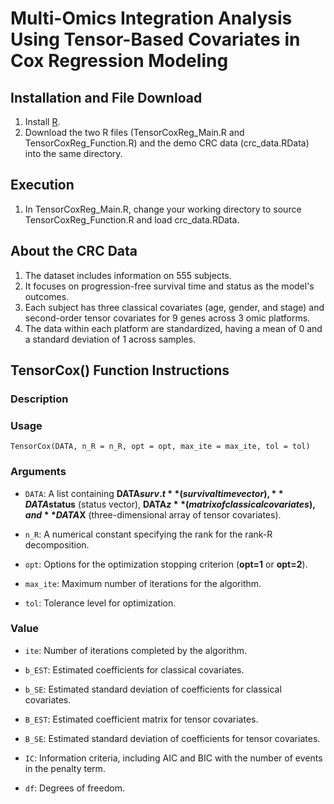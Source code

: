 # Multi-Omics Integration Analysis Using Tensor-Based Covariates in Cox Regression Modeling

## Installation and File Download

1. Install [R](https://www.r-project.org/).
2. Download the two R files (TensorCoxReg_Main.R and TensorCoxReg_Function.R) and the demo CRC data (crc_data.RData) into the same directory.

## Execution

1. In TensorCoxReg_Main.R, change your working directory to source TensorCoxReg_Function.R and load crc_data.RData.

## About the CRC Data

1. The dataset includes information on 555 subjects.
2. It focuses on progression-free survival time and status as the model's outcomes.
3. Each subject has three classical covariates (age, gender, and stage) and second-order tensor covariates for 9 genes across 3 omic platforms.
4. The data within each platform are standardized, having a mean of 0 and a standard deviation of 1 across samples.

## TensorCox() Function Instructions

### Description

### Usage
    TensorCox(DATA, n_R = n_R, opt = opt, max_ite = max_ite, tol = tol)
### Arguments
* `DATA`: A list containing **DATA$surv.t** (survival time vector), **DATA$status** (status vector), **DATA$z** (matrix of classical covariates), and **DATA$X** (three-dimensional array of tensor covariates).

* `n_R`: A numerical constant specifying the rank for the rank-R decomposition.

* `opt`: Options for the optimization stopping criterion (**opt=1** or **opt=2**).

* `max_ite`: Maximum number of iterations for the algorithm.

* `tol`: Tolerance level for optimization.

### Value

* `ite`: Number of iterations completed by the algorithm.

* `b_EST`: Estimated coefficients for classical covariates.

* `b_SE`: Estimated standard deviation of coefficients for classical covariates.

* `B_EST`: Estimated coefficient matrix for tensor covariates.

* `B_SE`: Estimated standard deviation of coefficients for tensor covariates.

* `IC`: Information criteria, including AIC and BIC with the number of events in the penalty term.

* `df`: Degrees of freedom.
